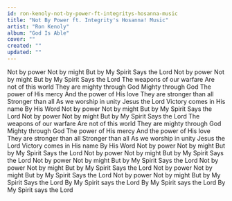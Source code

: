 ```yaml
---
id: ron-kenoly-not-by-power-ft-integritys-hosanna-music
title: "Not By Power ft. Integrity's Hosanna! Music"
artist: "Ron Kenoly"
album: "God Is Able"
cover: ""
created: ""
updated: ""
---
```


Not by power
Not by might
But by My Spirit
Says the Lord
Not by power
Not by might
But by My Spirit
Says the Lord
The weapons of our warfare
Are not of this world
They are mighty through God
Mighty through God
The power of His mercy
And the power of His love
They are stronger than all
Stronger than all
As we worship in unity
Jesus the Lord
Victory comes in His name
By His Word
Not by power
Not by might
But by My Spirit
Says the Lord
Not by power
Not by might
But by My Spirit
Says the Lord
The weapons of our warfare
Are not of this world
They are mighty through God
Mighty through God
The power of His mercy
And the power of His love
They are stronger than all
Stronger than all
As we worship in unity
Jesus the Lord
Victory comes in His name
By His Word
Not by power
Not by might
But by My Spirit
Says the Lord
Not by power
Not by might
But by My Spirit
Says the Lord
Not by power
Not by might
But by My Spirit
Says the Lord
Not by power
Not by might
But by My Spirit
Says the Lord
Not by power
Not by might
But by My Spirit
Says the Lord
Not by power
Not by might
But by My Spirit
Says the Lord
By My Spirit says the Lord
By My Spirit says the Lord
By My Spirit says the Lord